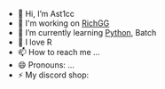 - 👋 Hi, I’m Ast1cc
- 👀 I'm working on [RichGG](http://discord.gg/richgg)
- 🌱 I’m currently learning [Python](https://python.org), Batch
- 💞️ I love R
- 📫 How to reach me ...
- 😄 Pronouns: ...
- ⚡ My discord shop: 

<!---
Ast1cc/Ast1cc is a ✨ special ✨ repository because its `README.md` (this file) appears on your GitHub profile.
You can click the Preview link to take a look at your changes.
--->

